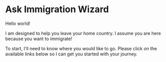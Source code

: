   <div class="header">
    <h1>Ask Immigration Wizard</h1>
    <p>Hello world!</p>
    <p>I am designed to help you leave your home country. I assume you are here because you want to immigrate!
    <p>To start, I'll need to know where you would like to go. Please click on the available links below so I can get you started with your journey.</p>
  </div>
</body>
</html>
